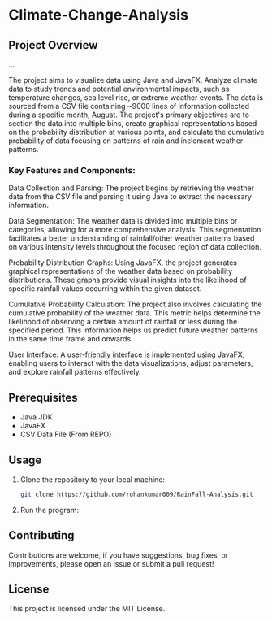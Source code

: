 # Climate-Change-Analysis

## Project Overview

...

The project aims to visualize data using Java and JavaFX. Analyze climate data to study trends and potential environmental impacts, such as temperature changes, sea level rise, or extreme weather events. The data is sourced from a CSV file containing ~9000 lines of information collected during a specific month, August. The project's primary objectives are to section the data into multiple bins, create graphical representations based on the probability distribution at various points, and calculate the cumulative probability of data focusing on patterns of rain and inclement weather patterns.

### Key Features and Components:

Data Collection and Parsing: The project begins by retrieving the weather data from the CSV file and parsing it using Java to extract the necessary information.

Data Segmentation: The weather data is divided into multiple bins or categories, allowing for a more comprehensive analysis. This segmentation facilitates a better understanding of rainfall/other weather patterns based on various intensity levels throughout the focused region of data collection.

Probability Distribution Graphs: Using JavaFX, the project generates graphical representations of the weather data based on probability distributions. These graphs provide visual insights into the likelihood of specific rainfall values occurring within the given dataset.

Cumulative Probability Calculation: The project also involves calculating the cumulative probability of the weather data. This metric helps determine the likelihood of observing a certain amount of rainfall or less during the specified period. This information helps us predict future weather patterns in the same time frame and onwards.

User Interface: A user-friendly interface is implemented using JavaFX, enabling users to interact with the data visualizations, adjust parameters, and explore rainfall patterns effectively.


## Prerequisites
- Java JDK
- JavaFX
- CSV Data File (From REPO)

## Usage
1. Clone the repository to your local machine:

   ```bash
   git clone https://github.com/rohankumar009/RainFall-Analysis.git
   ```
2. Run the program:

## Contributing
Contributions are welcome, if you have suggestions, bug fixes, or improvements, please open an issue or submit a pull request!

## License
This project is licensed under the MIT License.
